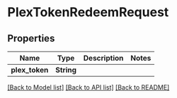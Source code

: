 # PlexTokenRedeemRequest

## Properties

Name | Type | Description | Notes
------------ | ------------- | ------------- | -------------
**plex_token** | **String** |  | 

[[Back to Model list]](../README.md#documentation-for-models) [[Back to API list]](../README.md#documentation-for-api-endpoints) [[Back to README]](../README.md)


